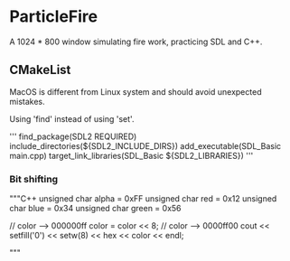 # ParticleFire

A 1024 * 800 window simulating fire work, practicing SDL and C++.

## CMakeList

MacOS is different from Linux system and should avoid unexpected mistakes.

Using 'find' instead of using 'set'.

'''
find_package(SDL2 REQUIRED)
include_directories(${SDL2_INCLUDE_DIRS})
add_executable(SDL_Basic main.cpp)
target_link_libraries(SDL_Basic ${SDL2_LIBRARIES})
'''

### Bit shifting

"""C++
unsigned char alpha = 0xFF
unsigned char red = 0x12
unsigned char blue = 0x34
unsigned char green = 0x56

// color --> 000000ff
color = color << 8;
// color --> 0000ff00
cout << setfill('0') << setw(8) << hex << color << endl;

"""